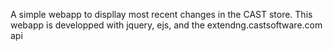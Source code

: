 A simple webapp to displlay most recent changes in the CAST store.
This webapp is developped with jquery, ejs, and the extendng.castsoftware.com api

